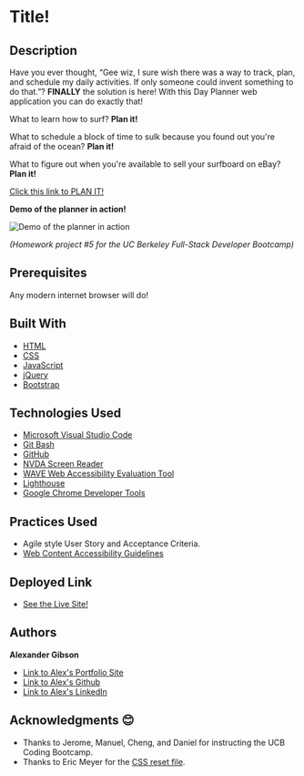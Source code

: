 # Title!

## Description

Have you ever thought, “Gee wiz, I sure wish there was a way to track, plan, and schedule my daily activities. If only someone could invent something to do that.”? **FINALLY** the solution is here! With this Day Planner web application you can do exactly that!
 <br />
 
What to learn how to surf? **Plan it!**
 <br />

What to schedule a block of time to sulk because you found out you're afraid of the ocean? **Plan it!**
 <br />

What to figure out when you're available to sell your surfboard on eBay? **Plan it!**


[Click this link to PLAN IT!](https://argibson02.github.io/Day-Planner/)

**Demo of the planner in action!**

![Demo of the planner in action](https://github.com/argibson02/Quiz-App/blob/main/images/demo-planner.gif?raw=true)


*(Homework project #5 for the UC Berkeley Full-Stack Developer Bootcamp)*

## Prerequisites
Any modern internet browser will do!

## Built With

* [HTML](https://developer.mozilla.org/en-US/docs/Web/HTML)
* [CSS](https://developer.mozilla.org/en-US/docs/Web/CSS)
* [JavaScript](https://developer.mozilla.org/en-US/docs/Web/JavaScript)
* [jQuery](https://api.jquery.com/)
* [Bootstrap](https://getbootstrap.com/)


## Technologies Used

* [Microsoft Visual Studio Code](https://code.visualstudio.com/)
* [Git Bash](https://git-scm.com/downloads)
* [GitHub](https://github.com/)
* [NVDA Screen Reader](https://www.nvaccess.org/)
* [WAVE Web Accessibility Evaluation Tool](https://wave.webaim.org/)
* [Lighthouse](https://developers.google.com/web/tools/lighthouse/)
* [Google Chrome Developer Tools](https://developer.chrome.com/docs/devtools/)

## Practices Used

* Agile style User Story and Acceptance Criteria.
* [Web Content Accessibility Guidelines](https://www.w3.org/WAI/standards-guidelines/wcag/)

## Deployed Link

* [See the Live Site!](https://argibson02.github.io/Quiz-App/)

## Authors

**Alexander Gibson** 

- [Link to Alex's Portfolio Site](https://argibson02.github.io/)
- [Link to Alex's Github](https://github.com/argibson02)
- [Link to Alex's LinkedIn](www.linkedin.com/in/alexander-gibson-1b0bb6105)

## Acknowledgments 😊

- Thanks to Jerome, Manuel, Cheng, and Daniel for instructing the UCB Coding Bootcamp.
- Thanks to Eric Meyer for the [CSS reset file](https://meyerweb.com/eric/tools/css/reset/).



